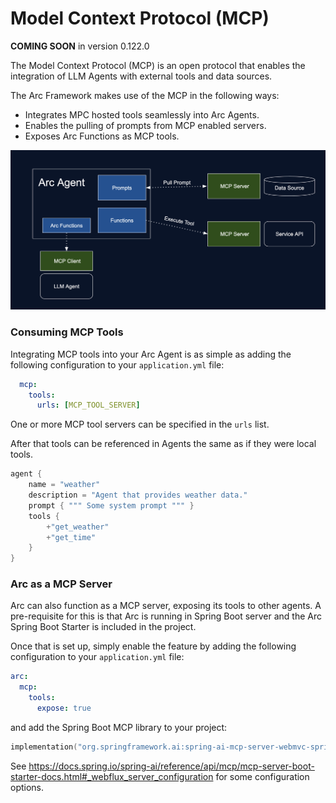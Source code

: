 # Model Context Protocol (MCP)

**COMING SOON** in version 0.122.0

The Model Context Protocol (MCP) is an open protocol that enables the 
integration of LLM Agents with external tools and data sources. 

The Arc Framework makes use of the MCP in the following ways:

 - Integrates MPC hosted tools seamlessly into Arc Agents.
 - Enables the pulling of prompts from MCP enabled servers.
 - Exposes Arc Functions as MCP tools.

![MCP Diagram](/img/mcp.png)


### Consuming MCP Tools

Integrating MCP tools into your Arc Agent is as simple as adding the following configuration to your `application.yml` file:

```yaml
  mcp:
    tools:
      urls: [MCP_TOOL_SERVER]
```

One or more MCP tool servers can be specified in the `urls` list.

After that tools can be referenced in Agents the same as if they were local tools.

```kts
agent {
    name = "weather"
    description = "Agent that provides weather data."
    prompt { """ Some system prompt """ }
    tools {
        +"get_weather"
        +"get_time"
    }
}
```

### Arc as a MCP Server

Arc can also function as a MCP server, exposing its tools to other agents.
A pre-requisite for this is that Arc is running in Spring Boot server 
and the Arc Spring Boot Starter is included in the project.

Once that is set up, simply enable the feature by adding the following configuration to your `application.yml` file:

```yaml
arc:
  mcp:
    tools:
      expose: true
```

and add the Spring Boot MCP library to your project:

```kts
implementation("org.springframework.ai:spring-ai-mcp-server-webmvc-spring-boot-starter:1.0.0-M6")
```

See https://docs.spring.io/spring-ai/reference/api/mcp/mcp-server-boot-starter-docs.html#_webflux_server_configuration 
for some configuration options.